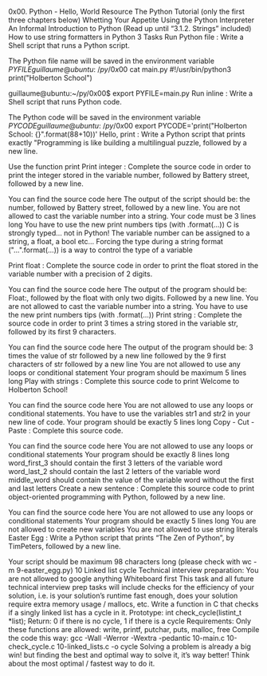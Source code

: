 0x00. Python - Hello, World
Resource
The Python Tutorial (only the first three chapters below)
Whetting Your Appetite
Using the Python Interpreter
An Informal Introduction to Python (Read up until “3.1.2. Strings” included)
How to use string formatters in Python 3
Tasks
Run Python file : Write a Shell script that runs a Python script.

The Python file name will be saved in the environment variable $PYFILE
guillaume@ubuntu:~/py/0x00$ cat main.py 
#!/usr/bin/python3
print("Holberton School")

guillaume@ubuntu:~/py/0x00$ export PYFILE=main.py
Run inline : Write a Shell script that runs Python code.

The Python code will be saved in the environment variable $PYCODE
guillaume@ubuntu:~/py/0x00$ export PYCODE='print("Holberton School: {}".format(88+10))'
Hello, print : Write a Python script that prints exactly "Programming is like building a multilingual puzzle, followed by a new line.

Use the function print
Print integer : Complete the source code in order to print the integer stored in the variable number, followed by Battery street, followed by a new line.

You can find the source code here
The output of the script should be:
the number, followed by Battery street,
followed by a new line.
You are not allowed to cast the variable number into a string.
Your code must be 3 lines long
You have to use the new print numbers tips (with .format(...))
C is strongly typed… not in Python! The variable number can be assigned to a string, a float, a bool etc… Forcing the type during a string format ("...".format(...)) is a way to control the type of a variable

Print float : Complete the source code in order to print the float stored in the variable number with a precision of 2 digits.

You can find the source code here
The output of the program should be:
Float:, followed by the float with only two digits.
Followed by a new line.
You are not allowed to cast the variable number into a string.
You have to use the new print numbers tips (with .format(...))
Print string : Complete the source code in order to print 3 times a string stored in the variable str, followed by its first 9 characters.

You can find the source code here
The output of the program should be:
3 times the value of str
followed by a new line
followed by the 9 first characters of str
followed by a new line
You are not allowed to use any loops or conditional statement
Your program should be maximum 5 lines long
Play with strings : Complete this source code to print Welcome to Holberton School!

You can find the source code here
You are not allowed to use any loops or conditional statements.
You have to use the variables str1 and str2 in your new line of code.
Your program should be exactly 5 lines long
Copy - Cut - Paste : Complete this source code.

You can find the source code here
You are not allowed to use any loops or conditional statements
Your program should be exactly 8 lines long
word_first_3 should contain the first 3 letters of the variable word
word_last_2 should contain the last 2 letters of the variable word
middle_word should contain the value of the variable word without the first and last letters
Create a new sentence : Complete this source code to print object-oriented programming with Python, followed by a new line.

You can find the source code here
You are not allowed to use any loops or conditional statements
Your program should be exactly 5 lines long
You are not allowed to create new variables
You are not allowed to use string literals
Easter Egg : Write a Python script that prints “The Zen of Python”, by TimPeters, followed by a new line.

Your script should be maximum 98 characters long (please check with wc -m 9-easter_egg.py) 10 Linked list cycle Technical interview preparation:
You are not allowed to google anything
Whiteboard first
This task and all future technical interview prep tasks will include checks for the efficiency of your solution, i.e. is your solution’s runtime fast enough, does your solution require extra memory usage / mallocs, etc.
Write a function in C that checks if a singly linked list has a cycle in it.
Prototype: int check_cycle(listint_t *list);
Return: 0 if there is no cycle, 1 if there is a cycle
Requirements:
Only these functions are allowed: write, printf, putchar, puts, malloc, free
Compile the code this way: gcc -Wall -Werror -Wextra -pedantic 10-main.c 10-check_cycle.c 10-linked_lists.c -o cycle
Solving a problem is already a big win! but finding the best and optimal way to solve it, it’s way better! Think about the most optimal / fastest way to do it.
